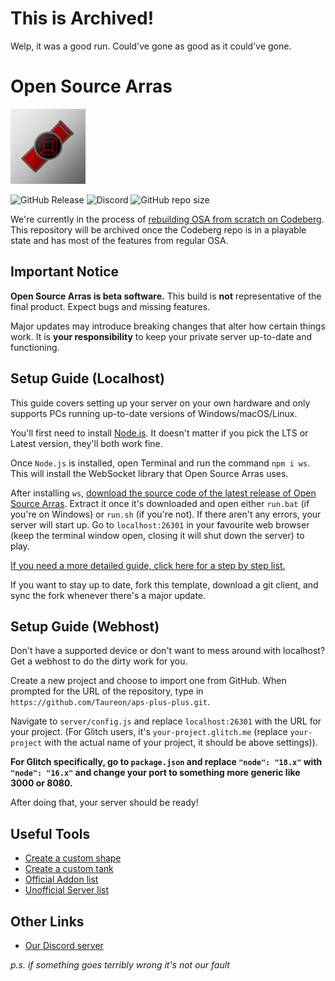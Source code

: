 # This is Archived!

Welp, it was a good run.
Could've gone as good as it could've gone.

# Open Source Arras

<img alt="Logo" src="public/favicon.ico" width="120" />

![GitHub Release](https://img.shields.io/github/v/release/Taureon/aps-plus-plus)
![Discord](https://img.shields.io/discord/1004907608018264094)
![GitHub repo size](https://img.shields.io/github/repo-size/Taureon/aps-plus-plus)

We're currently in the process of [rebuilding OSA from scratch on Codeberg](https://codeberg.org/Taureon/OpenSourceArras). This repository will be archived once the Codeberg repo is in a playable state and has most of the features from regular OSA.

## Important Notice

**Open Source Arras is beta software.** This build is **not** representative of the final product. Expect bugs and missing features.

Major updates may introduce breaking changes that alter how certain things work. It is **your responsibility** to keep your private server up-to-date and functioning.

## Setup Guide (Localhost)

This guide covers setting up your server on your own hardware and only supports PCs running up-to-date versions of Windows/macOS/Linux.

You'll first need to install [Node.js](https://nodejs.org). It doesn't matter if you pick the LTS or Latest version, they'll both work fine.

Once `Node.js` is installed, open Terminal and run the command `npm i ws`. This will install the WebSocket library that Open Source Arras uses.

After installing `ws`, [download the source code of the latest release of Open Source Arras](https://github.com/Taureon/aps-plus-plus/releases). Extract it once it's downloaded and open either `run.bat` (if you're on Windows) or `run.sh` (if you're not). If there aren't any errors, your server will start up. Go to `localhost:26301` in your favourite web browser (keep the terminal window open, closing it will shut down the server) to play.

[If you need a more detailed guide, click here for a step by step list.](https://github.com/Taureon/aps-plus-plus/wiki/Frequently-Asked-Questions#how-do-i-set-up-my-server)

If you want to stay up to date, fork this template, download a git client, and sync the fork whenever there's a major update.

## Setup Guide (Webhost)

Don't have a supported device or don't want to mess around with localhost? Get a webhost to do the dirty work for you.

Create a new project and choose to import one from GitHub. When prompted for the URL of the repository, type in `https://github.com/Taureon/aps-plus-plus.git`.

Navigate to `server/config.js` and replace `localhost:26301` with the URL for your project. (For Glitch users, it's `your-project.glitch.me` (replace `your-project` with the actual name of your project, it should be above settings)).

**For Glitch specifically, go to `package.json` and replace `"node": "18.x"` with `"node": "16.x"` and change your port to something more generic like 3000 or 8080.**

After doing that, your server should be ready!

## Useful Tools
- [Create a custom shape](https://arras.io/ext/custom-shape)
- [Create a custom tank](https://zyrafaq.com/arras-tank-builder)
- [Official Addon list](https://github.com/Taureon/aps-plus-plus-addons)
- [Unofficial Server list](https://zyrafaq.com/arras-server-list/)

## Other Links
- [Our Discord server](https://discord.gg/kvCAZfUCjy)

*p.s. if something goes terribly wrong it's not our fault*
